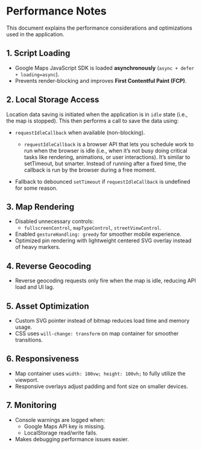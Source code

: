 # Performance Notes

This document explains the performance considerations and optimizations used in the application.

## 1. Script Loading

- Google Maps JavaScript SDK is loaded **asynchronously** (`async + defer + loading=async`).
- Prevents render-blocking and improves **First Contentful Paint (FCP)**.

## 2. Local Storage Access

Location data saving is initiated when the application is in `idle` state (i.e., the map is stopped).
This then performs a call to save the data using:

- `requestIdleCallback` when available (non-blocking).
  - `requestIdleCallback` is a browser API that lets you schedule work to run when the browser is idle (i.e., when it’s not busy doing critical tasks like rendering, animations, or user interactions). It’s similar to setTimeout, but smarter. Instead of running after a fixed time, the callback is run by the browser during a free moment.

- Fallback to debounced `setTimeout` if `requestIdleCallback` is undefined for some reason.

## 3. Map Rendering

- Disabled unnecessary controls:
  - `fullscreenControl`, `mapTypeControl`, `streetViewControl`.
- Enabled `gestureHandling: greedy` for smoother mobile experience.
- Optimized pin rendering with lightweight centered SVG overlay instead of heavy markers.

## 4. Reverse Geocoding

- Reverse geocoding requests only fire when the map is idle, reducing API load and UI lag.

## 5. Asset Optimization

- Custom SVG pointer instead of bitmap reduces load time and memory usage.
- CSS uses `will-change: transform` on map container for smoother transitions.

## 6. Responsiveness

- Map container uses `width: 100vw; height: 100vh;` to fully utilize the viewport.
- Responsive overlays adjust padding and font size on smaller devices.

## 7. Monitoring

- Console warnings are logged when:
  - Google Maps API key is missing.
  - LocalStorage read/write fails.
- Makes debugging performance issues easier.
